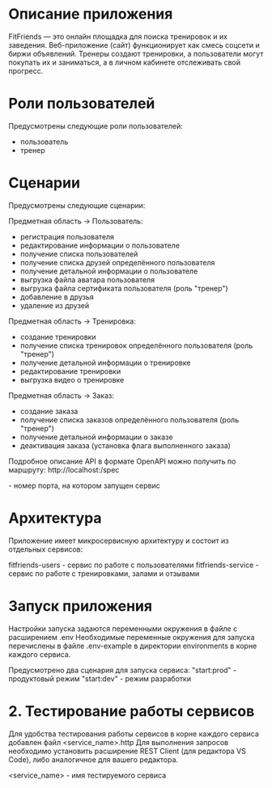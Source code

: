 # Описание приложения

FitFriends — это онлайн площадка для поиска тренировок и их заведения. Веб-приложение (сайт) функционирует как смесь соцсети и биржи объявлений. Тренеры создают тренировки, а пользователи могут покупать их и заниматься, а в личном кабинете отслеживать свой прогресс.

# Роли пользователей

Предусмотрены следующие роли пользователей:
- пользователь
- тренер

# Сценарии

Предусмотрены следующие сценарии:

Предметная область -> Пользователь:
- регистрация пользователя
- редактирование информации о пользователе
- получение списка пользователей
- получение списка друзей определённого пользователя
- получение детальной информации о пользователе
- выгрузка файла аватара пользователя
- выгрузка файла сертификата пользователя (роль "тренер")
- добавление в друзья
- удаление из друзей

Предметная область -> Тренировка:
- создание тренировки
- получение списка тренировок определённого пользователя (роль "тренер")
- получение детальной информации о тренировке
- редактирование тренировки
- выгрузка видео о тренировке

Предметная область -> Заказ:
- создание заказа
- получение списка заказов определённого пользователя (роль "тренер")
- получение детальной информации о заказе
- деактивация заказа (установка флага выполненного заказа)

Подробное описание API в формате OpenAPI можно получить по маршруту: http://localhost:<port>/spec

<port> - номер порта, на котором запущен сервис

# Архитектура

Приложение имеет микросервисную архитектуру и состоит из отдельных сервисов:

fitfriends-users - сервис по работе с пользователями
fitfriends-service - сервис по работе с тренировками, залами и отзывами 

# Запуск приложения

Настройки запуска задаются переменными окружения в файле с расширением .env
Необходимые переменные окружения для запуска перечислены в файле .env-example в директории environments в корне каждого сервиса.

Предусмотрено два сценария для запуска сервиса:
"start:prod" - продуктовый режим
"start:dev" - режим разработки

# 2. Тестирование работы сервисов

Для удобства тестирования работы сервисов в корне каждого сервиса добавлен файл <service_name>.http
Для выполнения запросов необходимо установить расширение REST Client (для редактора VS Code), либо аналогичное для вашего редактора.

<service_name> - имя тестируемого сервиса
